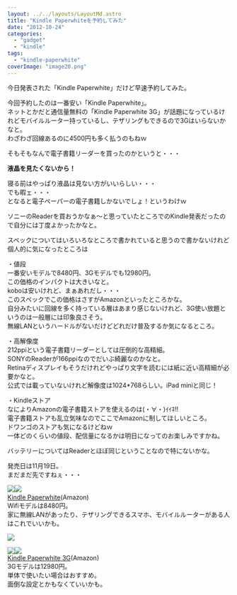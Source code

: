 ```yaml
---
layout: ../../layouts/LayoutMd.astro
title: "Kindle Paperwhiteを予約してみた"
date: "2012-10-24"
categories: 
  - "gadget"
  - "kindle"
tags: 
  - "kindle-paperwhite"
coverImage: "image20.png"
---
```


今日発表された「Kindle Paperwhite」だけど早速予約してみた。

今回予約したのは一番安い「Kindle Paperwhite」。  
ネットとかだと通信量無料の「Kindle Paperwhite 3G」が話題になっているけれどモバイルルーター持っているし、テザリングもできるので3Gはいらないかなと。  
わざわざ回線あるのに4500円も多く払うのもねｗ

そもそもなんで電子書籍リーダーを買ったのかというと・・・

**液晶を見たくないから！**

寝る前はやっぱり液晶は見ない方がいいらしい・・・  
でも暇ェ・・・  
となると電子ペーパーの電子書籍しかないでしょ！というわけｗ

ソニーのReaderを買おうかなぁ～と思っていたところでのKindle発表だったので自分には丁度よかったかなと。

スペックについてはいろいろなところで書かれていると思うので書かないけれど個人的に気になったところは

・値段  
一番安いモデルで8480円、3Gモデルでも12980円。  
この価格のインパクトは大きいなと。  
koboは安いけれど、まぁあれだし・・・  
このスペックでこの価格はさすがAmazonといったところかな。  
自分みたいに回線を多く持っている層はあまり感じないけれど、3G使い放題というのは一般層には印象良さそう。  
無線LANというハードルがないだけどどれだけ普及するか気になるところ。

・高解像度  
212ppiという電子書籍リーダーとしては圧倒的な高精細。  
SONYのReaderが166ppiなのでだいぶ綺麗なのかなと。  
Retinaディスプレイもそうだけれどやっぱり文字を読むには紙に近い高精細が必要かなと。  
公式では載っていないけれど解像度は1024\*768らしい。iPad miniと同じ！

・Kindleストア  
なによりAmazonの電子書籍ストアを使えるのは(・∀・)ｲｲﾈ!!  
電子書籍ストアも乱立気味なのでここでAmazonに制してほしいところ。  
ドワンゴのストアも気になるけどねｗ  
一体どのくらいの値段、配信量になるかは明日になってのお楽しみですかね。

バッテリーについてはReaderとほぼ同じということなので特にないかな。

発売日は11月19日。  
まだまだ先ですねぇ・・・

[![](http://ws.assoc-amazon.jp/widgets/q?_encoding=UTF8&ASIN=B007OZO03M&Format=_SL160_&ID=AsinImage&MarketPlace=JP&ServiceVersion=20070822&WS=1&tag=mizuka123-22)](http://www.amazon.co.jp/gp/product/B007OZO03M/ref=as_li_ss_il?ie=UTF8&camp=247&creative=7399&creativeASIN=B007OZO03M&linkCode=as2&tag=mizuka123-22)![](http://www.assoc-amazon.jp/e/ir?t=mizuka123-22&l=as2&o=9&a=B007OZO03M) [  
Kindle Paperwhite](http://www.amazon.co.jp/gp/product/B007OZO03M/ref=as_li_ss_tl?ie=UTF8&camp=247&creative=7399&creativeASIN=B007OZO03M&linkCode=as2&tag=mizuka123-22)(Amazon)  
Wifiモデルは8480円。  
家に無線LANがあったり、テザリングできるスマホ、モバイルルーターがある人はこれでいいかも。

![](http://www.assoc-amazon.jp/e/ir?t=mizuka123-22&l=as2&o=9&a=B007OZO03M)

[![](http://ws.assoc-amazon.jp/widgets/q?_encoding=UTF8&ASIN=B007OZNYMU&Format=_SL160_&ID=AsinImage&MarketPlace=JP&ServiceVersion=20070822&WS=1&tag=mizuka123-22)](http://www.amazon.co.jp/gp/product/B007OZNYMU/ref=as_li_ss_il?ie=UTF8&camp=247&creative=7399&creativeASIN=B007OZNYMU&linkCode=as2&tag=mizuka123-22)![](http://www.assoc-amazon.jp/e/ir?t=mizuka123-22&l=as2&o=9&a=B007OZNYMU)  
[Kindle Paperwhite 3G](http://www.amazon.co.jp/gp/product/B007OZNYMU/ref=as_li_ss_tl?ie=UTF8&camp=247&creative=7399&creativeASIN=B007OZNYMU&linkCode=as2&tag=mizuka123-22)(Amazon)  
3Gモデルは12980円。  
単体で使いたい場合はおすすめ。  
面倒な設定とかもなくていいかも。
